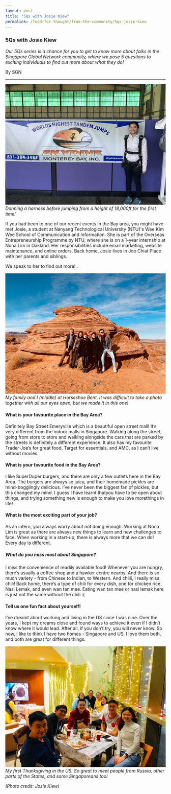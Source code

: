 ```yaml
---
layout: post
title: "5Qs with Josie Kiew"
permalink: /food-for-thought/from-the-community/5qs-josie-kiew
---
```


### 5Qs with Josie Kiew

_Our 5Qs series is a chance for you to get to know more about folks in the Singapore Global Network community, where we pose 5 questions to exciting individuals to find out more about what they do!_

By SGN
<hr>

![Image](/images/stories/2020/Mar/josiekiew1.png)
_Donning a harness before jumping from a height of 18,000ft for the first time!_

If you had been to one of our recent events in the Bay area, you might have met Josie, a student at Nanyang Technological University (NTU)'s Wee Kim Wee School of Communication and Information. She is part of the Overseas Entrepreneurship Programme by NTU, where she is on a 1-year internship at Nona Lim in Oakland. Her responsibilities include email marketing, website maintenance, and online orders. Back home, Josie lives in Joo Chiat Place with her parents and siblings.

We speak to her to find out more! .

![Image](/images/stories/2020/Mar/josiekiew2.png)
_My family and I (middle) at Horseshoe Bent. It was difficult to take a photo together with all our eyes open, but we made it in this one!_

#### What is your favourite place in the Bay Area?

Definitely Bay Street Emeryville which is a beautiful open street mall! It’s very different from the indoor malls in Singapore. Walking along the street, going from store to store and walking alongside the cars that are parked by the streets is definitely a different experience. It also has my favourite Trader Joe’s for great food, Target for essentials, and AMC, as I can’t live without movies. 

#### What is your favourite food in the Bay Area?

I like SuperDuper burgers, and there are only a few outlets here in the Bay Area. The burgers are always so juicy, and their homemade pickles are mind-bogglingly delicious. I’ve never been the biggest fan of pickles, but this changed my mind. I guess I have learnt thatyou have to be open about things, and trying something new is enough to make you love morethings in life!

#### What is the most exciting part of your job?

As an intern, you always worry about not doing enough. Working at Nona Lim is great as there are always new things to learn and new challenges to face. When working in a start-up, there is always more that we can do! Every day is different.

##### What do you miss most about Singapore?

I miss the convenience of readily available food! Whenever you are hungry, there’s usually a coffee shop and a hawker centre nearby. And there is so much variety - from Chinese to Indian, to Western. And chilli, I really miss chili! Back home, there’s a type of chili for every dish, one for chicken rice, Nasi Lemak, and even wan tan mee. Eating wan tan mee or nasi lemak here is just not the same without the chili :( 

#### Tell us one fun fact about yourself!

I’ve dreamt about working and living in the US since I was nine. Over the years, I kept my dreams close and found ways to achieve it even if I didn’t know where it would lead. After all, if you don’t try, you will never know. So now, I like to think I have two homes - Singapore and US. I love them both, and both are great for different things.

![Image](/images/stories/2020/Mar/josiekiew3.png)
_My first Thanksgiving in the US. So great to meet people from Russia, other parts of the States, and some Singaporeans too!_

_(Photo credit: Josie Kiew)_

